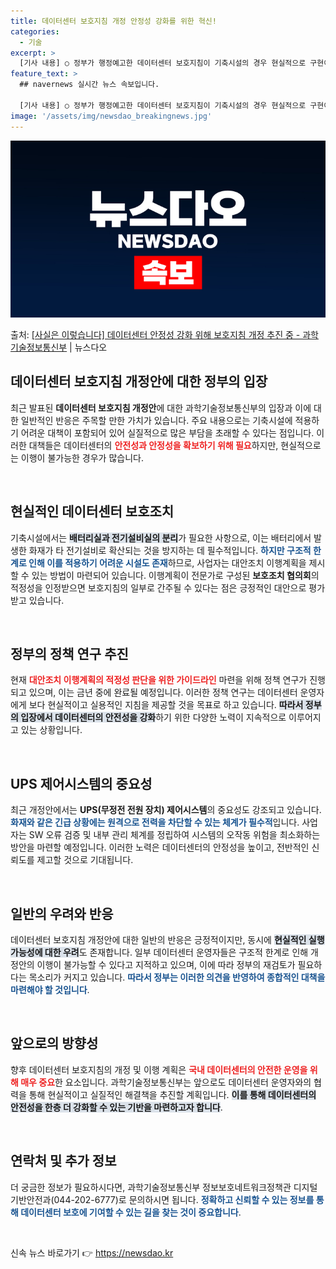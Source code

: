 ```yaml
---
title: 데이터센터 보호지침 개정 안정성 강화를 위한 혁신!
categories:
  - 기술
excerpt: >
  [기사 내용] ○ 정부가 행정예고한 데이터센터 보호지침이 기축시설의 경우 현실적으로 구현이 불가능한 대책이 …
feature_text: >
  ## navernews 실시간 뉴스 속보입니다.

  [기사 내용] ○ 정부가 행정예고한 데이터센터 보호지침이 기축시설의 경우 현실적으로 구현이 불가능한 대책이 …
image: '/assets/img/newsdao_breakingnews.jpg'
---
```


![뉴스다오 속보](/assets/img/newsdao_breakingnews.jpg)

<p>출처: <a href="https://newsdao.kr/1828" rel="dofollow">[사실은 이렇습니다] 데이터센터 안정성 강화 위해 보호지침 개정 추진 중 - 과학기술정보통신부</a> | 뉴스다오</p>

<h2 data-ke-size="size26">데이터센터 보호지침 개정안에 대한 정부의 입장</h2>

<p data-ke-size="size16">최근 발표된 <b>데이터센터 보호지침 개정안</b>에 대한 과학기술정보통신부의 입장과 이에 대한 일반적인 반응은 주목할 만한 가치가 있습니다. 주요 내용으로는 기축시설에 적용하기 어려운 대책이 포함되어 있어 실질적으로 많은 부담을 초래할 수 있다는 점입니다. 이러한 대책들은 데이터센터의 <b><span style="color: #ee2323;">안전성과 안정성을 확보하기 위해 필요</span></b>하지만, 현실적으로는 이행이 불가능한 경우가 많습니다.</p>

<p data-ke-size="size16">&nbsp;</p>

<h2 data-ke-size="size26">현실적인 데이터센터 보호조치</h2>

<p data-ke-size="size16">기축시설에서는 <b><span style="background-color: #21538527;">배터리실과 전기설비실의 분리</span></b>가 필요한 사항으로, 이는 배터리에서 발생한 화재가 타 전기설비로 확산되는 것을 방지하는 데 필수적입니다. <b><span style="color: #1a5490;">하지만 구조적 한계로 인해 이를 적용하기 어려운 시설도 존재</span></b>하므로, 사업자는 대안조치 이행계획을 제시할 수 있는 방법이 마련되어 있습니다. 이행계획이 전문가로 구성된 <b>보호조치 협의회</b>의 적정성을 인정받으면 보호지침의 일부로 간주될 수 있다는 점은 긍정적인 대안으로 평가받고 있습니다.</p>

<p data-ke-size="size16">&nbsp;</p>

<h2 data-ke-size="size26">정부의 정책 연구 추진</h2>

<p data-ke-size="size16">현재 <b><span style="color: #ee2323;">대안조치 이행계획의 적정성 판단을 위한 가이드라인</span></b> 마련을 위해 정책 연구가 진행되고 있으며, 이는 금년 중에 완료될 예정입니다. 이러한 정책 연구는 데이터센터 운영자에게 보다 현실적이고 실용적인 지침을 제공할 것을 목표로 하고 있습니다. <b><span style="background-color: #21538527;">따라서 정부의 입장에서 데이터센터의 안전성을 강화</span></b>하기 위한 다양한 노력이 지속적으로 이루어지고 있는 상황입니다.</p>

<p data-ke-size="size16">&nbsp;</p>

<h2 data-ke-size="size26">UPS 제어시스템의 중요성</h2>

<p data-ke-size="size16">최근 개정안에서는 <b>UPS(무정전 전원 장치) 제어시스템</b>의 중요성도 강조되고 있습니다. <b><span style="color: #1a5490;">화재와 같은 긴급 상황에는 원격으로 전력을 차단할 수 있는 체계가 필수적</span></b>입니다. 사업자는 SW 오류 검증 및 내부 관리 체계를 정립하여 시스템의 오작동 위험을 최소화하는 방안을 마련할 예정입니다. 이러한 노력은 데이터센터의 안정성을 높이고, 전반적인 신뢰도를 제고할 것으로 기대됩니다.</p>

<p data-ke-size="size16">&nbsp;</p>

<h2 data-ke-size="size26">일반의 우려와 반응</h2>

<p data-ke-size="size16">데이터센터 보호지침 개정안에 대한 일반의 반응은 긍정적이지만, 동시에 <b><span style="background-color: #21538527;">현실적인 실행 가능성에 대한 우려</span></b>도 존재합니다. 일부 데이터센터 운영자들은 구조적 한계로 인해 개정안의 이행이 불가능할 수 있다고 지적하고 있으며, 이에 따라 정부의 재검토가 필요하다는 목소리가 커지고 있습니다. <b><span style="color: #1a5490;">따라서 정부는 이러한 의견을 반영하여 종합적인 대책을 마련해야 할 것입니다</span></b>.</p>

<p data-ke-size="size16">&nbsp;</p>

<h2 data-ke-size="size26">앞으로의 방향성</h2>

<p data-ke-size="size16">향후 데이터센터 보호지침의 개정 및 이행 계획은 <b><span style="color: #ee2323;">국내 데이터센터의 안전한 운영을 위해 매우 중요</span></b>한 요소입니다. 과학기술정보통신부는 앞으로도 데이터센터 운영자와의 협력을 통해 현실적이고 실질적인 해결책을 추진할 계획입니다. <b><span style="background-color: #21538527;">이를 통해 데이터센터의 안전성을 한층 더 강화할 수 있는 기반을 마련하고자 합니다</span></b>.</p>

<p data-ke-size="size16">&nbsp;</p>

<h2 data-ke-size="size26">연락처 및 추가 정보</h2>

<p data-ke-size="size16">더 궁금한 정보가 필요하시다면, 과학기술정보통신부 정보보호네트워크정책관 디지털기반안전과(044-202-6777)로 문의하시면 됩니다. <b><span style="color: #1a5490;">정확하고 신뢰할 수 있는 정보를 통해 데이터센터 보호에 기여할 수 있는 길을 찾는 것이 중요합니다</span></b>.</p>

<p data-ke-size="size16">&nbsp;</p> 

신속 뉴스 바로가기 👉 <a href="https://newsdao.kr" rel="dofollow">https://newsdao.kr</a>


